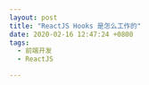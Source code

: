 ```yaml
---
layout: post
title: "ReactJS Hooks 是怎么工作的"
date: 2020-02-16 12:47:24 +0800
tags:
  - 前端开发
  - ReactJS

---
```


